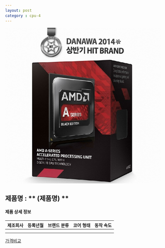 ```yaml
---
layout: post
category : cpu-4
---
```


![alt text](https://github.com/kutchoiwjun92/kutchoiwjun92.github.com/blob/master/image/cpu-4.jpg?raw=true)

## 제품명 : ** (제품명)  **

#### 제품 상세 정보


제조회사  |  등록년월  |  브랜드 분류  |  코어 형태  |  동작 속도
--------- | ---------- | ------------- | ----------- | ------------
          |            |               |              
|||


[가격비교](링크)
